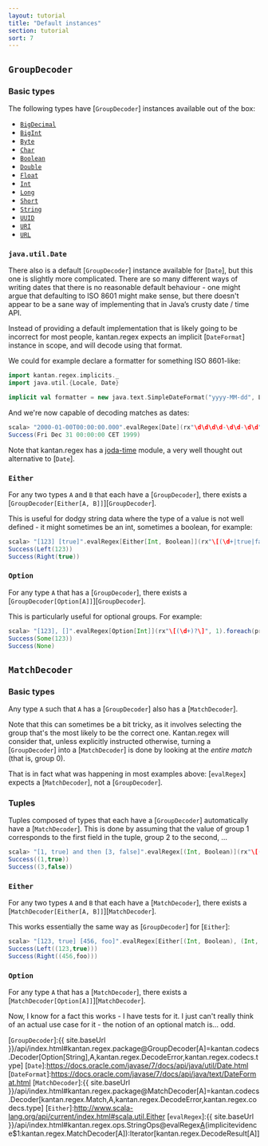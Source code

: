 ```yaml
---
layout: tutorial
title: "Default instances"
section: tutorial
sort: 7
---
```



## `GroupDecoder`

### Basic types

The following types have [`GroupDecoder`] instances available out of the box:

* [`BigDecimal`]
* [`BigInt`]
* [`Byte`]
* [`Char`]
* [`Boolean`]
* [`Double`]
* [`Float`]
* [`Int`]
* [`Long`]
* [`Short`]
* [`String`]
* [`UUID`]
* [`URI`]
* [`URL`]

### `java.util.Date`

There also is a default [`GroupDecoder`] instance available for [`Date`], but this one is slightly more complicated. 
There are so many different ways of writing dates that there is no reasonable default behaviour - one might argue that 
defaulting to ISO 8601 might make sense, but there doesn't appear to be a sane way of implementing that in Java’s crusty
date / time API.

Instead of providing a default implementation that is likely going to be incorrect for most people, kantan.regex expects 
an implicit [`DateFormat`] instance in scope, and will decode using that format.

We could for example declare a formatter for something ISO 8601-like:

```scala
import kantan.regex.implicits._
import java.util.{Locale, Date}

implicit val formatter = new java.text.SimpleDateFormat("yyyy-MM-dd", Locale.ENGLISH)
```

And we're now capable of decoding matches as dates:

```scala
scala> "2000-01-00T00:00:00.000".evalRegex[Date](rx"\d\d\d\d-\d\d-\d\d").foreach(println _)
Success(Fri Dec 31 00:00:00 CET 1999)
```

Note that kantan.regex has a [joda-time](joda.html) module, a very well thought out alternative to [`Date`]. 

### `Either`

For any two types `A` and `B` that each have a [`GroupDecoder`], there exists a
[`GroupDecoder[Either[A, B]]`][`GroupDecoder`].


This is useful for dodgy string data where the type of a value is not well defined - it might sometimes be an int, 
sometimes a boolean, for example:

```scala
scala> "[123] [true]".evalRegex[Either[Int, Boolean]](rx"\[(\d+|true|false)\]", 1).foreach(println _)
Success(Left(123))
Success(Right(true))
```

### `Option`

For any type `A` that has a [`GroupDecoder`], there exists a [`GroupDecoder[Option[A]]`][`GroupDecoder`].

This is particularly useful for optional groups. For example:

```scala
scala> "[123], []".evalRegex[Option[Int]](rx"\[(\d+)?\]", 1).foreach(println _)
Success(Some(123))
Success(None)
```


## `MatchDecoder`

### Basic types

Any type `A` such that `A` has a [`GroupDecoder`] also has a [`MatchDecoder`].

Note that this can sometimes be a bit tricky, as it involves selecting the group that's the most likely to be the
correct one. Kantan.regex will consider that, unless explicitly instructed otherwise, turning a [`GroupDecoder`] into
a [`MatchDecoder`] is done by looking at the *entire match* (that is, group 0).

That is in fact what was happening in most examples above: [`evalRegex`] expects a [`MatchDecoder`], not a
[`GroupDecoder`].


### Tuples

Tuples composed of types that each have a [`GroupDecoder`] automatically have a [`MatchDecoder`]. This is done by
assuming that the value of group 1 corresponds to the first field in the tuple, group 2 to the second, ...

```scala
scala> "[1, true] and then [3, false]".evalRegex[(Int, Boolean)](rx"\[(\d+), ([a-z]+)\]").foreach(println _)
Success((1,true))
Success((3,false))
```


### `Either`

For any two types `A` and `B` that each have a [`MatchDecoder`], there exists a
[`MatchDecoder[Either[A, B]]`][`MatchDecoder`].

This works essentially the same way as [`GroupDecoder`] for [`Either`]:

```scala
scala> "[123, true] [456, foo]".evalRegex[Either[(Int, Boolean), (Int, String)]](rx"\[(\d+), ([a-z]+)\]").foreach(println _)
Success(Left((123,true)))
Success(Right((456,foo)))
```

### `Option`

For any type `A` that has a [`MatchDecoder`], there exists a [`MatchDecoder[Option[A]]`][`MatchDecoder`].

Now, I know for a fact this works - I have tests for it. I just can't really think of an actual use case for it -
the notion of an optional match is... odd.


[`BigInt`]:http://www.scala-lang.org/api/current/index.html#scala.math.BigInt
[`BigDecimal`]:http://www.scala-lang.org/api/current/index.html#scala.math.BigDecimal
[`Byte`]:https://docs.oracle.com/javase/7/docs/api/java/lang/Byte.html
[`Char`]:https://docs.oracle.com/javase/7/docs/api/java/lang/Character.html
[`Boolean`]:https://docs.oracle.com/javase/7/docs/api/java/lang/Boolean.html
[`Double`]:https://docs.oracle.com/javase/7/docs/api/java/lang/Double.html
[`Float`]:https://docs.oracle.com/javase/7/docs/api/java/lang/Float.html
[`Int`]:https://docs.oracle.com/javase/7/docs/api/java/lang/Integer.html
[`Long`]:https://docs.oracle.com/javase/7/docs/api/java/lang/Long.html
[`Short`]:https://docs.oracle.com/javase/7/docs/api/java/lang/Short.html
[`String`]:https://docs.oracle.com/javase/7/docs/api/java/lang/String.html
[`UUID`]:https://docs.oracle.com/javase/7/docs/api/java/util/UUID.html
[`URL`]:https://docs.oracle.com/javase/7/docs/api/java/net/URL.html
[`URI`]:https://docs.oracle.com/javase/7/docs/api/java/net/URI.html
[`Reader`]:https://docs.oracle.com/javase/7/docs/api/java/io/Reader.html
[`InputStream`]:https://docs.oracle.com/javase/7/docs/api/java/io/InputStream.html
[`File`]:https://docs.oracle.com/javase/7/docs/api/java/io/File.html
[`Path`]:https://docs.oracle.com/javase/7/docs/api/java/nio/file/Path.html
[`GroupDecoder`]:{{ site.baseUrl }}/api/index.html#kantan.regex.package@GroupDecoder[A]=kantan.codecs.Decoder[Option[String],A,kantan.regex.DecodeError,kantan.regex.codecs.type]
[`Date`]:https://docs.oracle.com/javase/7/docs/api/java/util/Date.html
[`DateFormat`]:https://docs.oracle.com/javase/7/docs/api/java/text/DateFormat.html
[`MatchDecoder`]:{{ site.baseUrl }}/api/index.html#kantan.regex.package@MatchDecoder[A]=kantan.codecs.Decoder[kantan.regex.Match,A,kantan.regex.DecodeError,kantan.regex.codecs.type]
[`Either`]:http://www.scala-lang.org/api/current/index.html#scala.util.Either
[`evalRegex`]:{{ site.baseUrl }}/api/index.html#kantan.regex.ops.StringOps@evalRegex[A](p:kantan.regex.Pattern)(implicitevidence$1:kantan.regex.MatchDecoder[A]):Iterator[kantan.regex.DecodeResult[A]]
